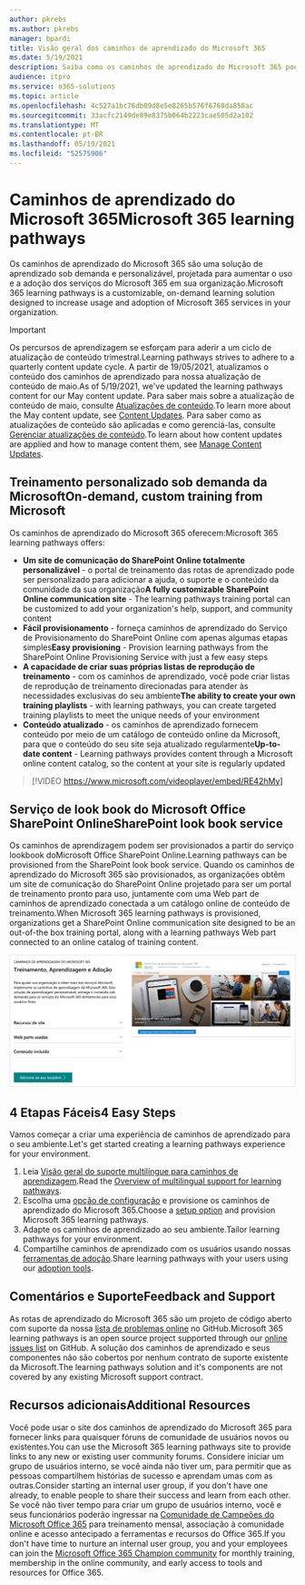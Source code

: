 ```yaml
---
author: pkrebs
ms.author: pkrebs
manager: bpardi
title: Visão geral dos caminhos de aprendizado do Microsoft 365
ms.date: 5/19/2021
description: Saiba como os caminhos de aprendizado do Microsoft 365 podem acelerar o uso e a adoção dos serviços do Microsoft 365 em sua organização. Os caminhos de aprendizado incluem uma Web part personalizada do SharePoint Online e um moderno site de treinamento em comunicações do SharePoint Online que é facilmente provisionado para o locatário do Microsoft 365.
audience: itpro
ms.service: o365-solutions
ms.topic: article
ms.openlocfilehash: 4c527a1bc76db09d8e5e8265b576f6768da858ac
ms.sourcegitcommit: 33acfc2149de89e8375b064b2223cae505d2a102
ms.translationtype: MT
ms.contentlocale: pt-BR
ms.lasthandoff: 05/19/2021
ms.locfileid: "52575906"
---
```

# <a name="microsoft-365-learning-pathways"></a><span data-ttu-id="dbebb-104">Caminhos de aprendizado do Microsoft 365</span><span class="sxs-lookup"><span data-stu-id="dbebb-104">Microsoft 365 learning pathways</span></span> 
<span data-ttu-id="dbebb-105">Os caminhos de aprendizado do Microsoft 365 são uma solução de aprendizado sob demanda e personalizável, projetada para aumentar o uso e a adoção dos serviços do Microsoft 365 em sua organização.</span><span class="sxs-lookup"><span data-stu-id="dbebb-105">Microsoft 365 learning pathways is a customizable, on-demand learning solution designed to increase usage and adoption of Microsoft 365 services in your organization.</span></span>       

> [!IMPORTANT]
> <span data-ttu-id="dbebb-106">Os percursos de aprendizagem se esforçam para aderir a um ciclo de atualização de conteúdo trimestral.</span><span class="sxs-lookup"><span data-stu-id="dbebb-106">Learning pathways strives to adhere to a quarterly content update cycle.</span></span> <span data-ttu-id="dbebb-107">A partir de 19/05/2021, atualizamos o conteúdo dos caminhos de aprendizado para nossa atualização de conteúdo de maio.</span><span class="sxs-lookup"><span data-stu-id="dbebb-107">As of 5/19/2021, we've updated the learning pathways content for our May content update.</span></span> <span data-ttu-id="dbebb-108">Para saber mais sobre a atualização de conteúdo de maio, consulte [Atualizações de conteúdo](custom_contentupdates.md).</span><span class="sxs-lookup"><span data-stu-id="dbebb-108">To learn more about the May content update, see [Content Updates](custom_contentupdates.md).</span></span> <span data-ttu-id="dbebb-109">Para saber como as atualizações de conteúdo são aplicadas e como gerenciá-las, consulte [Gerenciar atualizações de conteúdo](custom_contentupdatesmanage.md).</span><span class="sxs-lookup"><span data-stu-id="dbebb-109">To learn about how content updates are applied and how to manage content them, see [Manage Content Updates](custom_contentupdatesmanage.md).</span></span>  

## <a name="on-demand-custom-training-from-microsoft"></a><span data-ttu-id="dbebb-110">Treinamento personalizado sob demanda da Microsoft</span><span class="sxs-lookup"><span data-stu-id="dbebb-110">On-demand, custom training from Microsoft</span></span>

<span data-ttu-id="dbebb-111">Os caminhos de aprendizado do Microsoft 365 oferecem:</span><span class="sxs-lookup"><span data-stu-id="dbebb-111">Microsoft 365 learning pathways offers:</span></span>

- <span data-ttu-id="dbebb-112">**Um site de comunicação do SharePoint Online totalmente personalizável** - o portal de treinamento das rotas de aprendizado pode ser personalizado para adicionar a ajuda, o suporte e o conteúdo da comunidade da sua organização</span><span class="sxs-lookup"><span data-stu-id="dbebb-112">**A fully customizable SharePoint Online communication site** - The learning pathways training portal can be customized to add your organization's help, support, and community content</span></span>
- <span data-ttu-id="dbebb-113">**Fácil provisionamento** - forneça caminhos de aprendizado do Serviço de Provisionamento do SharePoint Online com apenas algumas etapas simples</span><span class="sxs-lookup"><span data-stu-id="dbebb-113">**Easy provisioning** - Provision learning pathways from the SharePoint Online Provisioning Service with just a few easy steps</span></span>
- <span data-ttu-id="dbebb-114">**A capacidade de criar suas próprias listas de reprodução de treinamento** - com os caminhos de aprendizado, você pode criar listas de reprodução de treinamento direcionadas para atender às necessidades exclusivas do seu ambiente</span><span class="sxs-lookup"><span data-stu-id="dbebb-114">**The ability to create your own training playlists** - with learning pathways, you can create targeted training playlists to meet the unique needs of your environment</span></span>
- <span data-ttu-id="dbebb-115">**Conteúdo atualizado** - os caminhos de aprendizado fornecem conteúdo por meio de um catálogo de conteúdo online da Microsoft, para que o conteúdo do seu site seja atualizado regularmente</span><span class="sxs-lookup"><span data-stu-id="dbebb-115">**Up-to-date content** - Learning pathways provides content through a Microsoft online content catalog, so the content at your site is regularly updated</span></span>

> [!VIDEO https://www.microsoft.com/videoplayer/embed/RE42hMy]

## <a name="sharepoint-look-book-service"></a><span data-ttu-id="dbebb-116">Serviço de look book do Microsoft Office SharePoint Online</span><span class="sxs-lookup"><span data-stu-id="dbebb-116">SharePoint look book service</span></span>
<span data-ttu-id="dbebb-117">Os caminhos de aprendizagem podem ser provisionados a partir do serviço lookbook doMicrosoft Office SharePoint Online.</span><span class="sxs-lookup"><span data-stu-id="dbebb-117">Learning pathways can be provisioned from the SharePoint look book service.</span></span> <span data-ttu-id="dbebb-118">Quando os caminhos de aprendizado do Microsoft 365 são provisionados, as organizações obtêm um site de comunicação do SharePoint Online projetado para ser um portal de treinamento pronto para uso, juntamente com uma Web part de caminhos de aprendizado conectada a um catálogo online de conteúdo de treinamento.</span><span class="sxs-lookup"><span data-stu-id="dbebb-118">When Microsoft 365 learning pathways is provisioned, organizations get a SharePoint Online communication site designed to be an out-of-the box training portal, along with a learning pathways Web part connected to an online catalog of training content.</span></span> 

![Página de provisionamento de livro de aparência do Microsoft Office SharePoint Online](media/cg-provision.png)

## <a name="4-easy-steps"></a><span data-ttu-id="dbebb-120">4 Etapas Fáceis</span><span class="sxs-lookup"><span data-stu-id="dbebb-120">4 Easy Steps</span></span>
<span data-ttu-id="dbebb-121">Vamos começar a criar uma experiência de caminhos de aprendizado para o seu ambiente.</span><span class="sxs-lookup"><span data-stu-id="dbebb-121">Let's get started creating a learning pathways experience for your environment.</span></span>
1. <span data-ttu-id="dbebb-122">Leia [Visão geral do suporte multilíngue para caminhos de aprendizagem](custom_overview_ml.md).</span><span class="sxs-lookup"><span data-stu-id="dbebb-122">Read the [Overview of multilingual support for learning pathways](custom_overview_ml.md).</span></span> 
2. <span data-ttu-id="dbebb-123">Escolha uma [opção de configuração](custom_setupoptions.md) e provisione os caminhos de aprendizado do Microsoft 365.</span><span class="sxs-lookup"><span data-stu-id="dbebb-123">Choose a [setup option](custom_setupoptions.md) and provision Microsoft 365 learning pathways.</span></span>  
3. <span data-ttu-id="dbebb-124">Adapte os caminhos de aprendizado ao seu ambiente.</span><span class="sxs-lookup"><span data-stu-id="dbebb-124">Tailor learning pathways for your environment.</span></span>
4. <span data-ttu-id="dbebb-125">Compartilhe caminhos de aprendizado com os usuários usando nossas [ferramentas de adoção](driveadoption.md).</span><span class="sxs-lookup"><span data-stu-id="dbebb-125">Share learning pathways with your users using our [adoption tools](driveadoption.md).</span></span>

## <a name="feedback-and-support"></a><span data-ttu-id="dbebb-126">Comentários e Suporte</span><span class="sxs-lookup"><span data-stu-id="dbebb-126">Feedback and Support</span></span>

<span data-ttu-id="dbebb-127">As rotas de aprendizado do Microsoft 365 são um projeto de código aberto com suporte da nossa [lista de problemas online](https://aka.ms/CustomLearningHelp) no GitHub.</span><span class="sxs-lookup"><span data-stu-id="dbebb-127">Microsoft 365 learning pathways is an open source project supported through our [online issues list](https://aka.ms/CustomLearningHelp) on GitHub.</span></span> <span data-ttu-id="dbebb-128">A solução dos caminhos de aprendizado e seus componentes não são cobertos por nenhum contrato de suporte existente da Microsoft.</span><span class="sxs-lookup"><span data-stu-id="dbebb-128">The learning pathways solution and it's components are not covered by any existing Microsoft support contract.</span></span>  

## <a name="additional-resources"></a><span data-ttu-id="dbebb-129">Recursos adicionais</span><span class="sxs-lookup"><span data-stu-id="dbebb-129">Additional Resources</span></span>
<span data-ttu-id="dbebb-130">Você pode usar o site dos caminhos de aprendizado do Microsoft 365 para fornecer links para quaisquer fóruns de comunidade de usuários novos ou existentes.</span><span class="sxs-lookup"><span data-stu-id="dbebb-130">You can use the Microsoft 365 learning pathways site to provide links to any new or existing user community forums.</span></span> <span data-ttu-id="dbebb-131">Considere iniciar um grupo de usuários interno, se você ainda não tiver um, para permitir que as pessoas compartilhem histórias de sucesso e aprendam umas com as outras.</span><span class="sxs-lookup"><span data-stu-id="dbebb-131">Consider starting an internal user group, if you don't have one already, to enable people to share their success and learn from each other.</span></span>  <span data-ttu-id="dbebb-132">Se você não tiver tempo para criar um grupo de usuários interno, você e seus funcionários poderão ingressar na [Comunidade de Campeões do Microsoft Office 365](https://aka.ms/O365Champions) para treinamento mensal, associação à comunidade online e acesso antecipado a ferramentas e recursos do Office 365.</span><span class="sxs-lookup"><span data-stu-id="dbebb-132">If you don't have time to nurture an internal user group, you and your employees can join the [Microsoft Office 365 Champion community](https://aka.ms/O365Champions) for monthly training, membership in the online community, and early access to tools and resources for Office 365.</span></span>